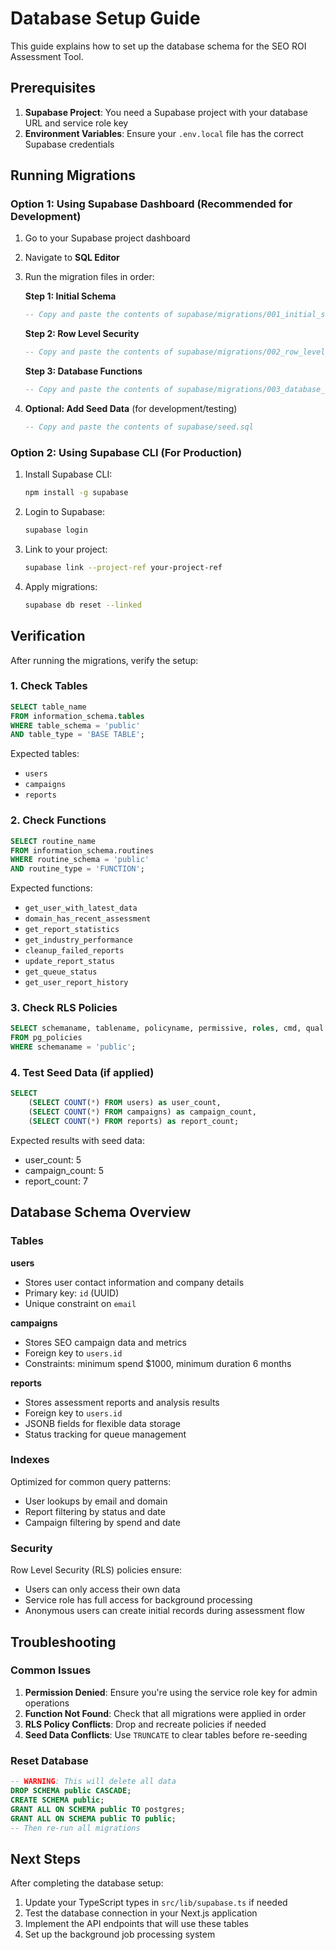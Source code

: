 # Database Setup Guide

This guide explains how to set up the database schema for the SEO ROI Assessment Tool.

## Prerequisites

1. **Supabase Project**: You need a Supabase project with your database URL and service role key
2. **Environment Variables**: Ensure your `.env.local` file has the correct Supabase credentials

## Running Migrations

### Option 1: Using Supabase Dashboard (Recommended for Development)

1. Go to your Supabase project dashboard
2. Navigate to **SQL Editor**
3. Run the migration files in order:

   **Step 1: Initial Schema**
   ```sql
   -- Copy and paste the contents of supabase/migrations/001_initial_schema.sql
   ```

   **Step 2: Row Level Security**
   ```sql
   -- Copy and paste the contents of supabase/migrations/002_row_level_security.sql
   ```

   **Step 3: Database Functions**
   ```sql
   -- Copy and paste the contents of supabase/migrations/003_database_functions.sql
   ```

4. **Optional: Add Seed Data** (for development/testing)
   ```sql
   -- Copy and paste the contents of supabase/seed.sql
   ```

### Option 2: Using Supabase CLI (For Production)

1. Install Supabase CLI:
   ```bash
   npm install -g supabase
   ```

2. Login to Supabase:
   ```bash
   supabase login
   ```

3. Link to your project:
   ```bash
   supabase link --project-ref your-project-ref
   ```

4. Apply migrations:
   ```bash
   supabase db reset --linked
   ```

## Verification

After running the migrations, verify the setup:

### 1. Check Tables
```sql
SELECT table_name 
FROM information_schema.tables 
WHERE table_schema = 'public' 
AND table_type = 'BASE TABLE';
```

Expected tables:
- `users`
- `campaigns`
- `reports`

### 2. Check Functions
```sql
SELECT routine_name 
FROM information_schema.routines 
WHERE routine_schema = 'public' 
AND routine_type = 'FUNCTION';
```

Expected functions:
- `get_user_with_latest_data`
- `domain_has_recent_assessment`
- `get_report_statistics`
- `get_industry_performance`
- `cleanup_failed_reports`
- `update_report_status`
- `get_queue_status`
- `get_user_report_history`

### 3. Check RLS Policies
```sql
SELECT schemaname, tablename, policyname, permissive, roles, cmd, qual 
FROM pg_policies 
WHERE schemaname = 'public';
```

### 4. Test Seed Data (if applied)
```sql
SELECT 
    (SELECT COUNT(*) FROM users) as user_count,
    (SELECT COUNT(*) FROM campaigns) as campaign_count,
    (SELECT COUNT(*) FROM reports) as report_count;
```

Expected results with seed data:
- user_count: 5
- campaign_count: 5
- report_count: 7

## Database Schema Overview

### Tables

**users**
- Stores user contact information and company details
- Primary key: `id` (UUID)
- Unique constraint on `email`

**campaigns**
- Stores SEO campaign data and metrics
- Foreign key to `users.id`
- Constraints: minimum spend $1000, minimum duration 6 months

**reports**
- Stores assessment reports and analysis results
- Foreign key to `users.id`
- JSONB fields for flexible data storage
- Status tracking for queue management

### Indexes

Optimized for common query patterns:
- User lookups by email and domain
- Report filtering by status and date
- Campaign filtering by spend and date

### Security

Row Level Security (RLS) policies ensure:
- Users can only access their own data
- Service role has full access for background processing
- Anonymous users can create initial records during assessment flow

## Troubleshooting

### Common Issues

1. **Permission Denied**: Ensure you're using the service role key for admin operations
2. **Function Not Found**: Check that all migrations were applied in order
3. **RLS Policy Conflicts**: Drop and recreate policies if needed
4. **Seed Data Conflicts**: Use `TRUNCATE` to clear tables before re-seeding

### Reset Database
```sql
-- WARNING: This will delete all data
DROP SCHEMA public CASCADE;
CREATE SCHEMA public;
GRANT ALL ON SCHEMA public TO postgres;
GRANT ALL ON SCHEMA public TO public;
-- Then re-run all migrations
```

## Next Steps

After completing the database setup:

1. Update your TypeScript types in `src/lib/supabase.ts` if needed
2. Test the database connection in your Next.js application
3. Implement the API endpoints that will use these tables
4. Set up the background job processing system 